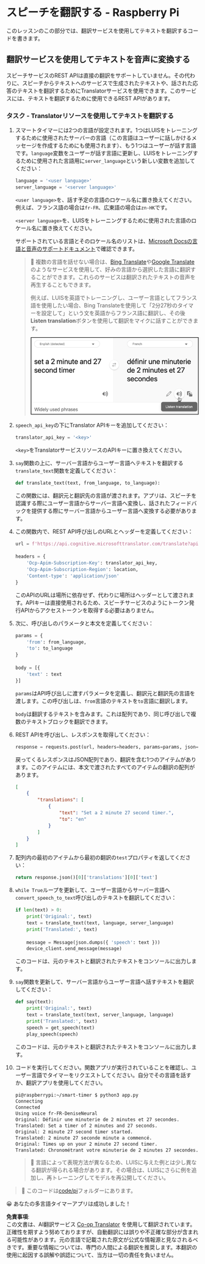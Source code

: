 <!--
CO_OP_TRANSLATOR_METADATA:
{
  "original_hash": "bbb5aa34221fe129dd3ce4d9ec33831a",
  "translation_date": "2025-08-24T23:55:12+00:00",
  "source_file": "6-consumer/lessons/4-multiple-language-support/pi-translate-speech.md",
  "language_code": "ja"
}
-->
# スピーチを翻訳する - Raspberry Pi

このレッスンのこの部分では、翻訳サービスを使用してテキストを翻訳するコードを書きます。

## 翻訳サービスを使用してテキストを音声に変換する

スピーチサービスのREST APIは直接の翻訳をサポートしていません。その代わりに、スピーチからテキストへのサービスで生成されたテキストや、話された応答のテキストを翻訳するためにTranslatorサービスを使用できます。このサービスには、テキストを翻訳するために使用できるREST APIがあります。

### タスク - Translatorリソースを使用してテキストを翻訳する

1. スマートタイマーには2つの言語が設定されます。1つはLUISをトレーニングするために使用されたサーバーの言語（この言語はユーザーに話しかけるメッセージを作成するためにも使用されます）、もう1つはユーザーが話す言語です。`language`変数をユーザーが話す言語に更新し、LUISをトレーニングするために使用された言語用に`server_language`という新しい変数を追加してください：

    ```python
    language = '<user language>'
    server_language = '<server language>'
    ```

    `<user language>`を、話す予定の言語のロケール名に置き換えてください。例えば、フランス語の場合は`fr-FR`、広東語の場合は`zn-HK`です。

    `<server language>`を、LUISをトレーニングするために使用された言語のロケール名に置き換えてください。

    サポートされている言語とそのロケール名のリストは、[Microsoft Docsの言語と音声のサポートドキュメント](https://docs.microsoft.com/azure/cognitive-services/speech-service/language-support?WT.mc_id=academic-17441-jabenn#speech-to-text)で確認できます。

    > 💁 複数の言語を話せない場合は、[Bing Translate](https://www.bing.com/translator)や[Google Translate](https://translate.google.com)のようなサービスを使用して、好みの言語から選択した言語に翻訳することができます。これらのサービスは翻訳されたテキストの音声を再生することもできます。
    >
    > 例えば、LUISを英語でトレーニングし、ユーザー言語としてフランス語を使用したい場合、Bing Translateを使用して「2分27秒のタイマーを設定して」という文を英語からフランス語に翻訳し、その後**Listen translation**ボタンを使用して翻訳をマイクに話すことができます。
    >
    > ![Bing TranslateのListen translationボタン](../../../../../translated_images/bing-translate.348aa796d6efe2a92f41ea74a5cf42bb4c63d6faaa08e7f46924e072a35daa48.ja.png)

1. `speech_api_key`の下にTranslator APIキーを追加してください：

    ```python
    translator_api_key = '<key>'
    ```

    `<key>`をTranslatorサービスリソースのAPIキーに置き換えてください。

1. `say`関数の上に、サーバー言語からユーザー言語へテキストを翻訳する`translate_text`関数を定義してください：

    ```python
    def translate_text(text, from_language, to_language):
    ```

    この関数には、翻訳元と翻訳先の言語が渡されます。アプリは、スピーチを認識する際にユーザー言語からサーバー言語へ変換し、話されたフィードバックを提供する際にサーバー言語からユーザー言語へ変換する必要があります。

1. この関数内で、REST API呼び出しのURLとヘッダーを定義してください：

    ```python
    url = f'https://api.cognitive.microsofttranslator.com/translate?api-version=3.0'

    headers = {
        'Ocp-Apim-Subscription-Key': translator_api_key,
        'Ocp-Apim-Subscription-Region': location,
        'Content-type': 'application/json'
    }
    ```

    このAPIのURLは場所に依存せず、代わりに場所はヘッダーとして渡されます。APIキーは直接使用されるため、スピーチサービスのようにトークン発行APIからアクセストークンを取得する必要はありません。

1. 次に、呼び出しのパラメータと本文を定義してください：

    ```python
    params = {
        'from': from_language,
        'to': to_language
    }

    body = [{
        'text' : text
    }]
    ```

    `params`はAPI呼び出しに渡すパラメータを定義し、翻訳元と翻訳先の言語を渡します。この呼び出しは、`from`言語のテキストを`to`言語に翻訳します。

    `body`は翻訳するテキストを含みます。これは配列であり、同じ呼び出しで複数のテキストブロックを翻訳できます。

1. REST APIを呼び出し、レスポンスを取得してください：

    ```python
    response = requests.post(url, headers=headers, params=params, json=body)
    ```

    戻ってくるレスポンスはJSON配列であり、翻訳を含む1つのアイテムがあります。このアイテムには、本文で渡されたすべてのアイテムの翻訳の配列があります。

    ```json
    [
        {
            "translations": [
                {
                    "text": "Set a 2 minute 27 second timer.",
                    "to": "en"
                }
            ]
        }
    ]
    ```

1. 配列内の最初のアイテムから最初の翻訳の`test`プロパティを返してください：

    ```python
    return response.json()[0]['translations'][0]['text']
    ```

1. `while True`ループを更新して、ユーザー言語からサーバー言語へ`convert_speech_to_text`呼び出しのテキストを翻訳してください：

    ```python
    if len(text) > 0:
        print('Original:', text)
        text = translate_text(text, language, server_language)
        print('Translated:', text)

        message = Message(json.dumps({ 'speech': text }))
        device_client.send_message(message)
    ```

    このコードは、元のテキストと翻訳されたテキストをコンソールに出力します。

1. `say`関数を更新して、サーバー言語からユーザー言語へ話すテキストを翻訳してください：

    ```python
    def say(text):
        print('Original:', text)
        text = translate_text(text, server_language, language)
        print('Translated:', text)
        speech = get_speech(text)
        play_speech(speech)
    ```

    このコードは、元のテキストと翻訳されたテキストをコンソールに出力します。

1. コードを実行してください。関数アプリが実行されていることを確認し、ユーザー言語でタイマーをリクエストしてください。自分でその言語を話すか、翻訳アプリを使用してください。

    ```output
    pi@raspberrypi:~/smart-timer $ python3 app.py
    Connecting
    Connected
    Using voice fr-FR-DeniseNeural
    Original: Définir une minuterie de 2 minutes et 27 secondes.
    Translated: Set a timer of 2 minutes and 27 seconds.
    Original: 2 minute 27 second timer started.
    Translated: 2 minute 27 seconde minute a commencé.
    Original: Times up on your 2 minute 27 second timer.
    Translated: Chronométrant votre minuterie de 2 minutes 27 secondes.
    ```

    > 💁 言語によって表現方法が異なるため、LUISに与えた例とは少し異なる翻訳が得られる場合があります。その場合は、LUISにさらに例を追加し、再トレーニングしてモデルを再公開してください。

> 💁 このコードは[code/pi](../../../../../6-consumer/lessons/4-multiple-language-support/code/pi)フォルダーにあります。

😀 あなたの多言語タイマーアプリは成功しました！

**免責事項**:  
この文書は、AI翻訳サービス [Co-op Translator](https://github.com/Azure/co-op-translator) を使用して翻訳されています。正確性を期すよう努めておりますが、自動翻訳には誤りや不正確な部分が含まれる可能性があります。元の言語で記載された原文が公式な情報源と見なされるべきです。重要な情報については、専門の人間による翻訳を推奨します。本翻訳の使用に起因する誤解や誤認について、当方は一切の責任を負いません。